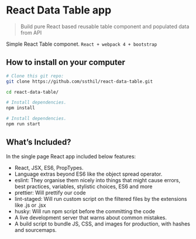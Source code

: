 # React Data Table app

> Build pure React based reusable table component and populated data from API

Simple React Table componet. ```React + webpack 4 + bootstrap```


## How to install on your computer

```bash
# Clone this git repo:
git clone https://github.com/ssthil/react-data-table.git

cd react-data-table/

# Install dependencies.
npm install

# Install dependencies.
npm run start

```

## What’s Included?

In the single page React app included below features:

- React, JSX, ES6, PropTypes.
- Language extras beyond ES6 like the object spread operator.
- eslint: They organise them nicely into things that might cause errors, best practices, variables, stylistic choices, ES6 and more
- prettier: Will prettify our code
- lint-staged: Will run custom script on the filtered files by the extensions like .js or .jsx
- husky: Will run npm script before the committing the code
- A live development server that warns about common mistakes.
- A build script to bundle JS, CSS, and images for production, with hashes and sourcemaps.
